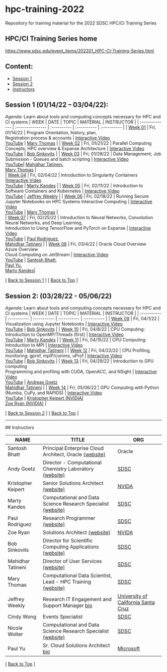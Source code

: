 # hpc-training-2022
Repository for training material for the 2022 SDSC HPC/CI Training Series

## HPC/CI Training Series home
https://www.sdsc.edu/event_items/202201_HPC-CI-Training-Series.html

## Content:<a name="top">
* [Session 1](#session1)
* [Session 2](#session2)
* [Instructors](#instructors)

## <a name="session1">**Session 1 (01/14/22 – 03/04/22):**
*Agenda:*
Learn about tools and computing concepts necessary for HPC and CI systems
| WEEK  | DATE | TOPIC | MATERIAL | INSTRUCTOR |
| :------------- |  :--------------- | :---------- | :---------- | :---------- |
| [Week 01](https://github.com/sdsc-hpc-training-org/hpc-training-2022/tree/main/week01_introduction)  | Fri, 01/14/22  | Program Orientation, history, plan, <br />Registration process & accounts  | [Interactive Video](https://education.sdsc.edu/training/interactive/hpc_user_training_2022/week1/) <br /> [YouTube](https://youtu.be/AmkfITLet2I) | [Mary Thomas](#thomas)   |
| [Week 02](https://github.com/sdsc-hpc-training-org/hpc-training-2022/tree/main/week02_par_pgm_cncpts)  | Fri, 01/21/22  | Parallel Computing Concepts; HPC overview & Expanse Architecture    | [Interactive Video](https://education.sdsc.edu/training/interactive/202201_parallel_computing_concepts/index.html) <br /> [YouTube](https://youtu.be/WWMAx88pwlU?t=3)  | [Bob Sinkovits](#sinkovits) |
| [Week 03](https://github.com/sdsc-hpc-training-org/hpc-training-2022/tree/main/week03_jobsub_datamgmt) | Fri, 01/28/22 | Data Management; Job Submission - Queues and batch scripting  | [Interactive Video](https://education.sdsc.edu/training/interactive/hpc_user_training_2022/week3/) <br /> [YouTube](https://youtu.be/T1502m6VwW4)| [Mahidhar Tatineni](#tatineni),  <br /> [Mary Thomas](#thomas)  |  
| [Week 04](https://github.com/sdsc-hpc-training-org/hpc-training-2022/tree/main/week04_singularity)  | Fri, 02/04/22   | Introduction to Singularity Containers  |[Interactive Video](https://education.sdsc.edu/training/interactive/hpc_user_training_2022/week4/) <br /> [YouTube](https://youtu.be/GlBqtLP4EHA)   | [Marty Kandes](#kandes) |
| [Week 05](https://github.com/sdsc-hpc-training-org/hpc-training-2022/tree/main/week05_kubernetes) | Fri, 02/11/22   |  Introduction to Software Containers and Kubernetes   | [Interactive Video](https://education.sdsc.edu/training/interactive/hpc_user_training_2022/week5/) <br /> [YouTube](https://youtu.be/eKPfZQNPQIk)  | [Jeffrey Weekly](#weekley) |
| [Week 06](https://github.com/sdsc-hpc-training-org/hpc-training-2022/tree/main/week06_int_comp)   | Fri, 02/18/22 | Running Secure Jupyter Notebooks on HPC Systems Interactive Computing   | [Interactive Video](https://education.sdsc.edu/training/interactive/hpc_user_training_2022/week6/)  <br /> [YouTube](https://youtu.be/4sHy1mtp-pU)   | [Mary Thomas](#thomas)  |  
| [Week 07](https://github.com/sdsc-hpc-training-org/hpc-training-2022/tree/main/week07_ml_tensorflow_pytorch)   | Fri, 02/25/22   | Introduction to Neural Networks, Convolution Neural Networks, and Deep Learning, <br /> Introduction to Using TensorFlow and PyTorch on Expanse   | [Interactive Video](https://education.sdsc.edu/training/interactive/hpc_user_training_2022/week7/)  <br /> [YouTube](https://youtu.be/8LFfk-3MF9E)   | [Paul Rodriguez](rodriguez), <br /> [Mahidhar Tatineni](#tatineni) |
| [Week 08](week08_clouds_oracle_azure_jetstream)   | Fri, 03/4/22   | Oracle Cloud Overview </br> Azure Overview </br> Cloud Computing on JetStream   | [Interactive Video](https://education.sdsc.edu/training/interactive/hpc_user_training_2022/week8/)  <br /> [YouTube](https://youtu.be/eaJI5pzG-QQ)  | [Santosh Bhatt](#bhatt),  <br /> [Paul Yu](#paulyu),  <br /> [Marty Kandes](#kandes)|  

[ [Back to Session 1](#session1) ] [ [Back to Top](#top) ]

## <a name="session2">**Session 2: (03/28/22 - 05/06/22)**
*Agenda:*
Learn about tools and computing concepts necessary for HPC and CI systems
| WEEK  | DATE | TOPIC | MATERIAL | INSTRUCTOR |
| :---------- |  :---------- | :---------- | :---------- | :---------- |
| [Week 09](week09_viz_using_jupyter_notebooks) | Fri, 04/1/22 | Visualization using Jupyter Notebooks  | [Interactive Video]( )  <br /> [YouTube]( )  | [Bob Sinkovits](#sinkovits) |
| [Week 10](week10_cpu_comp_openmp_threads) | Fri, 04/8/22 | CPU Computing: Introduction to OpenMP/Threads (first) | [Interactive Video]( )  <br /> [YouTube]( )  | [Marty Kandes](#kandes) |
| [Week 11](week11_cpu_comp_mpi) | Fri, 04/15/22	| CPU Computing: Introduction to MPI | [Interactive Video]( )  <br /> [YouTube]( )  |  [Mahidhar Tatineni](#tatineni) |
| [Week 12](week12_cpu_profiling) | Fri, 04/22/22	| CPU Profiling, monitoring: gprof, mpiP/comms, uProf | [Interactive Video]( )  <br /> [YouTube]( )  | [Bob Sinkovits](#sinkovits) |
| [Week 13](week13_gpu_comp_and_prof) | Fri, 04/29/22  | Introduction to GPU computing <br /> Programming and profiling with CUDA, OpenACC, and NSight  | [Interactive Video]( )  <br /> [YouTube]( )  | [Andreas Goetz](#goetz) <br /> [Mahidhar Tatineni](#tatineni) |
| [Week 14](week14_gpu_comp_python) | Fri, 05/06/22   | GPU Computing with Python (Numba, CuPy, and RAPIDS) | [Interactive Video]( )  <br /> [YouTube]( )  | [Kristopher Keipert (NVIDIA)](#keipert)  <br />   [Zoe Ryan (NVIDIA)](#zryan) |


[ [Back to Session 2](#session2) ] [ [Back to Top](#top) ]

<hr>
## Instructors<a name="instructors"></a>

| **NAME** | **TITLE** | **ORG** |
| ---------------------------------- | ----------- | ----------- |
| Santosh Bhatt<a name="bhatt"></a>  |  Principal Enterprise Cloud Architect, Oracle [(website)](https://www.linkedin.com/in/santosh-bhatt-54b84113a/) |  Oracle |
| Andy Goetz<a name="goetz"></a>  |  Director -  Computational Chemistry Laboratory [(website)](https://www.sdsc.edu/research/researcher_spotlight/goetz_andreas.html) |  [SDSC](https://sdsc.edu) |
| Kristopher Keipert <a name="keipert"></a>  | Senior Solutions Architect   [(website)](https://www.linkedin.com/in/keipert/) |  [NVIDA](https://nvidia.com) |
| Marty Kandes<a name="kandes"></a>  |  Computational and Data Science Research Specialist [(website)](https://www.linkedin.com/in/marty-kandes-b53a34144/) |  [SDSC](https://sdsc.edu) |
| Paul Rodriguez<a name="rodriguez"></a>  |  Research Programmer [(website)](https://www.coursera.org/instructor/~13847302) |  [SDSC](https://sdsc.edu) |
| Zoe Ryan<a name="zryan"></a>  |  Solutions Architect  [(website)](https://www.linkedin.com/in/zoe-ryan/) |  [NVIDA](https://nvidia.com) |
| Bob Sinkovits<a name="sinkovits"></a>  | Director for Scientific Computing Applications [(website)](https://www.sdsc.edu/research/researcher_spotlight/sinkovits_robert.html) | [SDSC](https://sdsc.edu)|
| Mahidhar Tatineni<a name="tatineni"></a> | Director of User Services [(website)](https://www.sdsc.edu/research/researcher_spotlight/tatineni_mahidhar.html)   |  [SDSC](https://sdsc.edu) |
| Mary Thomas<a name="thomas"></a>  | Computational Data Scientist, Lead -  HPC Training  [(website)]( https://www.sdsc.edu/research/researcher_spotlight/thomas_mary.html)| [SDSC](https://sdsc.edu) |
| Jeffrey Weekly<a name="weekley"></a> | Research IT Engagement and Support Manager [bio](https://campusdirectory.ucsc.edu/cd_detail?uid=jweekley) | [University of California Santa Cruz](https://www.ucsc.edu/) |
| Cindy Wong | Events Specialist | [SDSC](https://sdsc.edu) |
| Nicole Wolter | Computational and Data Science Research Specialist [(website)](https://www.linkedin.com/in/nicole-wolter-bbb94a3/)| [SDSC](https://sdsc.edu) |
| Paul Yu<a name="paulyu"></a> | Sr. Cloud Solutions Architect  [bio](https://www.linkedin.com/in/yupaul/) | [Microsoft](https://azure.microsoft.com/en-us/) |

[ [Back to Top](#top) ]
